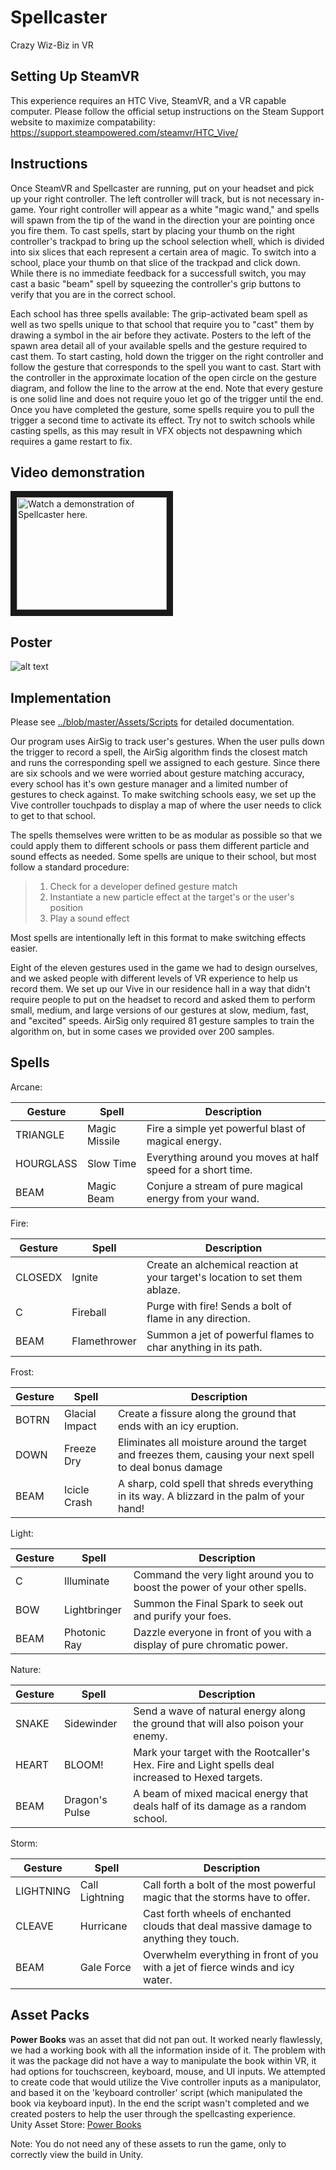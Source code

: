 # Spellcaster
Crazy Wiz-Biz in VR

## Setting Up SteamVR
This experience requires an HTC Vive, SteamVR, and a VR capable computer. Please follow the official setup instructions on the Steam Support website to maximize compatability:  
https://support.steampowered.com/steamvr/HTC_Vive/

## Instructions
Once SteamVR and Spellcaster are running, put on your headset and pick up your right controller. The left controller will track, but is not necessary in-game. Your right controller will appear as a white "magic wand," and spells will spawn from the tip of the wand in the direction your are pointing once you fire them. To cast spells, start by placing your thumb on the right controller's trackpad to bring up the school selection whell, which is divided into six slices that each represent a certain area of magic. To switch into a school, place your thumb on that slice of the trackpad and click down. While there is no immediate feedback for a successfull switch, you may cast a basic "beam" spell by squeezing the controller's grip buttons to verify that you are in the correct school.

Each school has three spells available: The grip-activated beam spell as well as two spells unique to that school that require you to "cast" them by drawing a symbol in the air before they activate. Posters to the left of the spawn area detail all of your available spells and the gesture required to cast them. To start casting, hold down the trigger on the right controller and follow the gesture that corresponds to the spell you want to cast. Start with the controller in the approximate location of the open circle on the gesture diagram, and follow the line to the arrow at the end. Note that every gesture is one solid line and does not require youo let go of the trigger until the end. Once you have completed the gesture, some spells require you to pull the trigger a second time to activate its effect. Try not to switch schools while casting spells, as this may result in VFX objects not despawning which requires a game restart to fix.

## Video demonstration
<a href="http://www.youtube.com/watch?feature=player_embedded&v=NqTP2uY4-wM" target="_blank"><img src="http://img.youtube.com/vi/NqTP2uY4-wM/0.jpg" alt="Watch a demonstration of Spellcaster here." width="240" height="180" border="10"/></a>

## Poster
![alt text][poster]

[poster]: https://i.imgur.com/L74SpXD.png "Poster displayed on the OC"

## Implementation
Please see [../blob/master/Assets/Scripts](../Assets/Scripts) for detailed documentation.

Our program uses AirSig to track user's gestures. When the user pulls down the trigger to record a spell, the AirSig algorithm finds the closest match and runs the corresponding spell we assigned to each gesture. Since there are six schools and we were worried about gesture matching accuracy, every school has it's own gesture manager and a limited number of gestures to check against. To make switching schools easy, we set up the Vive controller touchpads to display a map of where the user needs to click to get to that school.

The spells themselves were written to be as modular as possible so that we could apply them to different schools or pass them different particle and sound effects as needed. Some spells are unique to their school, but most follow a standard procedure:

> 1. Check for a developer defined gesture match  
> 2. Instantiate a new particle effect at the target's or the user's position  
> 3. Play a sound effect  

Most spells are intentionally left in this format to make switching effects easier.

Eight of the eleven gestures used in the game we had to design ourselves, and we asked people with different levels of VR experience to help us record them. We set up our Vive in our residence hall in a way that didn't require people to put on the headset to record and asked them to perform small, medium, and large versions of our gestures at slow, medium, fast, and "excited" speeds. AirSig only required 81 gesture samples to train the algorithm on, but in some cases we provided over 200 samples.

## Spells
Arcane:

Gesture | Spell | Description
--- | --- | ---
TRIANGLE | Magic Missile | Fire a simple yet powerful blast of magical energy.
HOURGLASS | Slow Time| Everything around you moves at half speed for a short time.
BEAM | Magic Beam | Conjure a stream of pure magical energy from your wand.

Fire:  

Gesture | Spell | Description
--- | --- | ---
CLOSEDX|Ignite|Create an alchemical reaction at your target's location to set them ablaze.
C	|Fireball|Purge with fire! Sends a bolt of flame in any direction.
BEAM|Flamethrower|Summon a jet of powerful flames to char anything in its path.

Frost:  

Gesture | Spell | Description
--- | --- | ---
BOTRN|Glacial Impact|Create a fissure along the ground that ends with an icy eruption.
DOWN|Freeze Dry|Eliminates all moisture around the target and freezes them, causing your next spell to deal bonus damage
BEAM|Icicle Crash|A sharp, cold spell that shreds everything in its way. A blizzard in the palm of your hand!

Light:  

Gesture | Spell | Description
--- | --- | ---
C|Illuminate|Command the very light around you to boost the power of your other spells.
BOW|Lightbringer|Summon the Final Spark to seek out and purify your foes.
BEAM|Photonic Ray|Dazzle everyone in front of you with a display of pure chromatic power.

Nature:  

Gesture | Spell | Description
--- | --- | ---
SNAKE|Sidewinder|Send a wave of natural energy along the ground that will also poison your enemy.
HEART|BLOOM!|Mark your target with the Rootcaller's Hex. Fire and Light spells deal increased to Hexed targets.
BEAM|Dragon's Pulse|A beam of mixed macical energy that deals half of its damage as a random school.

Storm:  

Gesture | Spell | Description
--- | --- | ---
LIGHTNING|Call Lightning|Call forth a bolt of the most powerful magic that the storms have to offer.
CLEAVE|Hurricane|Cast forth wheels of enchanted clouds that deal massive damage to anything they touch.
BEAM|Gale Force|Overwhelm everything in front of you with a jet of fierce winds and icy water.

## Asset Packs

**Power Books** was an asset that did not pan out. It worked nearly flawlessly, we had a working book with all the information inside of it. The problem with it was the package did not have a way to manipulate the book within VR, it had options for touchscreen, keyboard, mouse, and UI inputs.  We attempted to create code that would utilize the Vive controller inputs as a manipulator, and based it on the 'keyboard controller' script (which manipulated the book via keyboard input).  In the end the script wasn't completed and we created posters to help the user through the spellcasting experience.  
Unity Asset Store: [Power Books](https://assetstore.unity.com/packages/3d/props/interior/power-books-95500 "Power Books - Asset Store]")

Note: You do not need any of these assets to run the game, only to correctly view the build in Unity.
